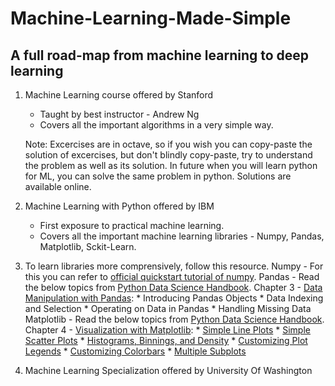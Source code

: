 # Machine-Learning-Made-Simple

## A full road-map from machine learning to deep learning

1. Machine Learning course offered by Stanford
   * Taught by best instructor - Andrew Ng
   * Covers all the important algorithms in a very simple way.
   
   Note: Excercises are in octave, so if you wish you can copy-paste the solution of excercises, but don't blindly copy-paste, try to          understand the problem as well as its solution. In future when you will learn python for ML, you can solve the same problem in python.      Solutions are available online.
   
2. Machine Learning with Python offered by IBM
   * First exposure to practical machine learning.
   * Covers all the important machine learning libraries - Numpy, Pandas, Matplotlib, Sckit-Learn.
   
3. To learn libraries more comprensively, follow this resource.
   Numpy - For this you can refer to [official quickstart tutorial of numpy](https://numpy.org/devdocs/user/quickstart.html).
   Pandas - Read the below topics from [Python Data Science Handbook](https://jakevdp.github.io/PythonDataScienceHandbook/).
            Chapter 3 - [Data Manipulation with Pandas](https://jakevdp.github.io/PythonDataScienceHandbook/03.00-introduction-to-pandas.html):
            * Introducing Pandas Objects
            * Data Indexing and Selection
            * Operating on Data in Pandas
            * Handling Missing Data
  Matplotlib - Read the below topics from [Python Data Science Handbook](https://jakevdp.github.io/PythonDataScienceHandbook/).
            Chapter 4 - [Visualization with Matplotlib](https://jakevdp.github.io/PythonDataScienceHandbook/04.00-introduction-to-matplotlib.html):
            * [Simple Line Plots](https://jakevdp.github.io/PythonDataScienceHandbook/04.01-simple-line-plots.html)
            * [Simple Scatter Plots](https://jakevdp.github.io/PythonDataScienceHandbook/04.02-simple-scatter-plots.html)
            * [Histograms, Binnings, and Density](https://jakevdp.github.io/PythonDataScienceHandbook/04.05-histograms-and-binnings.html)
            * [Customizing Plot Legends](https://jakevdp.github.io/PythonDataScienceHandbook/04.06-customizing-legends.html)
            * [Customizing Colorbars](https://jakevdp.github.io/PythonDataScienceHandbook/04.07-customizing-colorbars.html)
            * [Multiple Subplots](https://jakevdp.github.io/PythonDataScienceHandbook/04.08-multiple-subplots.html)


4. Machine Learning Specialization offered by University Of Washington
   
